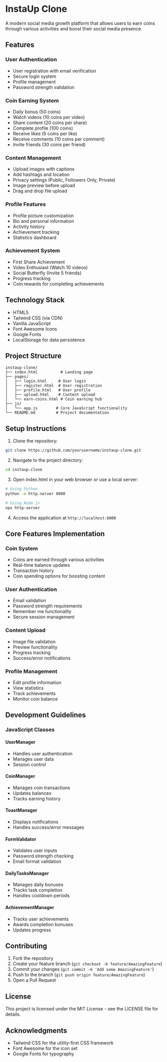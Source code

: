 # InstaUp Clone

A modern social media growth platform that allows users to earn coins through various activities and boost their social media presence.

## Features

### User Authentication
- User registration with email verification
- Secure login system
- Profile management
- Password strength validation

### Coin Earning System
- Daily bonus (50 coins)
- Watch videos (10 coins per video)
- Share content (20 coins per share)
- Complete profile (100 coins)
- Receive likes (5 coins per like)
- Receive comments (10 coins per comment)
- Invite friends (30 coins per friend)

### Content Management
- Upload images with captions
- Add hashtags and location
- Privacy settings (Public, Followers Only, Private)
- Image preview before upload
- Drag and drop file upload

### Profile Features
- Profile picture customization
- Bio and personal information
- Activity history
- Achievement tracking
- Statistics dashboard

### Achievement System
- First Share Achievement
- Video Enthusiast (Watch 10 videos)
- Social Butterfly (Invite 5 friends)
- Progress tracking
- Coin rewards for completing achievements

## Technology Stack

- HTML5
- Tailwind CSS (via CDN)
- Vanilla JavaScript
- Font Awesome Icons
- Google Fonts
- LocalStorage for data persistence

## Project Structure

```
instaup-clone/
├── index.html          # Landing page
├── pages/
│   ├── login.html     # User login
│   ├── register.html  # User registration
│   ├── profile.html   # User profile
│   ├── upload.html    # Content upload
│   └── earn-coins.html # Coin earning hub
├── js/
│   └── app.js        # Core JavaScript functionality
└── README.md         # Project documentation
```

## Setup Instructions

1. Clone the repository:
```bash
git clone https://github.com/yourusername/instaup-clone.git
```

2. Navigate to the project directory:
```bash
cd instaup-clone
```

3. Open index.html in your web browser or use a local server:
```bash
# Using Python
python -m http.server 8000

# Using Node.js
npx http-server
```

4. Access the application at `http://localhost:8000`

## Core Features Implementation

### Coin System
- Coins are earned through various activities
- Real-time balance updates
- Transaction history
- Coin spending options for boosting content

### User Authentication
- Email validation
- Password strength requirements
- Remember me functionality
- Secure session management

### Content Upload
- Image file validation
- Preview functionality
- Progress tracking
- Success/error notifications

### Profile Management
- Edit profile information
- View statistics
- Track achievements
- Monitor coin balance

## Development Guidelines

### JavaScript Classes

#### UserManager
- Handles user authentication
- Manages user data
- Session control

#### CoinManager
- Manages coin transactions
- Updates balances
- Tracks earning history

#### ToastManager
- Displays notifications
- Handles success/error messages

#### FormValidator
- Validates user inputs
- Password strength checking
- Email format validation

#### DailyTasksManager
- Manages daily bonuses
- Tracks task completion
- Handles cooldown periods

#### AchievementManager
- Tracks user achievements
- Awards completion bonuses
- Updates progress

## Contributing

1. Fork the repository
2. Create your feature branch (`git checkout -b feature/AmazingFeature`)
3. Commit your changes (`git commit -m 'Add some AmazingFeature'`)
4. Push to the branch (`git push origin feature/AmazingFeature`)
5. Open a Pull Request

## License

This project is licensed under the MIT License - see the LICENSE file for details.

## Acknowledgments

- Tailwind CSS for the utility-first CSS framework
- Font Awesome for the icon set
- Google Fonts for typography

